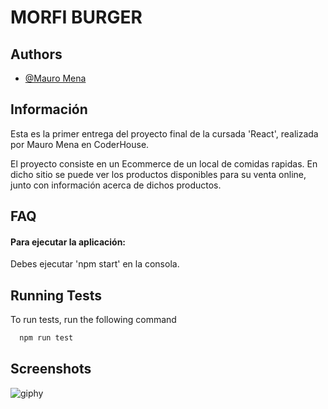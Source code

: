 
# MORFI BURGER


## Authors

- [@Mauro Mena](https://github.com/martymcflyrokr)


## Información

Esta es la primer entrega del proyecto final de la cursada 'React', realizada por Mauro Mena en CoderHouse.

El proyecto consiste en un Ecommerce de un local de comidas rapidas. En dicho sitio se puede ver los productos
disponibles para su venta online, junto con información acerca de dichos productos.



## FAQ

#### Para ejecutar la aplicación:

Debes ejecutar 'npm start' en la consola.


## Running Tests

To run tests, run the following command

```bash
  npm run test
```


## Screenshots
![giphy](https://media.giphy.com/media/jMatvZLodaP8p1XswD/giphy.gif)



